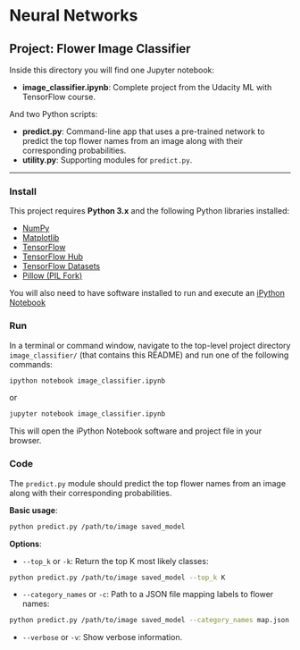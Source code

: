# Neural Networks
## Project: Flower Image Classifier

Inside this directory you will find one Jupyter notebook:

- **image_classifier.ipynb**: Complete project from the Udacity ML with TensorFlow course.

And two Python scripts:

- **predict.py**: Command-line app that uses a pre-trained network to predict the top flower names from an image along with their corresponding probabilities.
- **utility.py**: Supporting modules for `predict.py`.

---

### Install

This project requires **Python 3.x** and the following Python libraries installed:

- [NumPy](http://www.numpy.org/)
- [Matplotlib](http://matplotlib.org/)
- [TensorFlow](https://www.tensorflow.org/)
- [TensorFlow Hub](https://tfhub.dev/)
- [TensorFlow Datasets](https://www.tensorflow.org/datasets)
- [Pillow (PIL Fork)](https://pillow.readthedocs.io/en/stable/)

You will also need to have software installed to run and execute an [iPython Notebook](http://ipython.org/notebook.html)

### Run

In a terminal or command window, navigate to the top-level project directory `image_classifier/` (that contains this README) and run one of the following commands:

```bash
ipython notebook image_classifier.ipynb
```  
or
```bash
jupyter notebook image_classifier.ipynb
```

This will open the iPython Notebook software and project file in your browser.

### Code

The `predict.py` module should predict the top flower names from an image along with their corresponding probabilities.

**Basic usage**:

```bash
python predict.py /path/to/image saved_model
```

**Options**:

- `--top_k` or `-k`: Return the top K most likely classes:

```bash
python predict.py /path/to/image saved_model --top_k K
```

- `--category_names` or `-c`: Path to a JSON file mapping labels to flower names:

```bash
python predict.py /path/to/image saved_model --category_names map.json
```

- `--verbose` or `-v`: Show verbose information.
